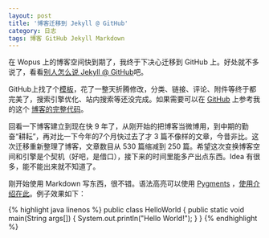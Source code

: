 ```yaml
---
layout: post
title: '博客迁移到 Jekyll @ GitHub'
category: 日志
tags: 博客 GitHub Jekyll Markdown
---
```


在 Wopus 上的博客空间快到期了，我终于下决心迁移到 GitHub 上。好处就不多说了，看看[别人怎么说 Jekyll @ GitHub](http://www.besteric.com/2013/05/08/migrate-wordpress-to-jekyll/)吧。

GitHub上找了个[模板](http://webfrogs.me/2012/12/20/use-jekyll/)，花了一整天折腾修改，分类、链接、评论、附件等终于都完美了，搜索引擎优化、站内搜索等还没完成。如果需要可以在 [GitHub](http://www.github.com/Yonsm) 上参考我的这个 [博客的完整代码](http://www.github.com/Yonsm/NET)。

回看一下博客建立到现在快 9 年了，从刚开始的把博客当微博用，到中期的勤奋“耕耘”，再对比一下今年的7个月快过去了才 3 篇不像样的文章，今昔非比。这次迁移重新整理了博客，文章数目从 530 篇缩减到 250 篇。希望这次变换博客空间和引擎是个契机（好吧，是借口），接下来的时间里能多产出点东西。Idea 有很多，能不能出来就不知道了。

刚开始使用 Markdown 写东西，很不错。语法高亮可以使用 [Pygments](http://pygments.org/) ，[使用介绍在此](https://github.com/mojombo/jekyll/wiki/Liquid-Extensions)。例子效果如下：

{% highlight java linenos %}
public class HelloWorld {
    public static void main(String args[]) {
      System.out.println("Hello World!");
    }
}
{% endhighlight %}